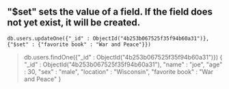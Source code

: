 ## "$set" sets the value of a field. If the field does not yet exist, it will be created.
    
    db.users.updateOne({"_id" : ObjectId("4b253b067525f35f94b60a31")}, {"$set" : {"favorite book" : "War and Peace"}})

> db.users.findOne({"_id" : ObjectId("4b253b067525f35f94b60a31")})
> {
   "_id" : ObjectId("4b253b067525f35f94b60a31"),
   "name" : "joe",
   "age" : 30,
   "sex" : "male",
   "location" : "Wisconsin",
   "favorite book" : "War and Peace"
  }